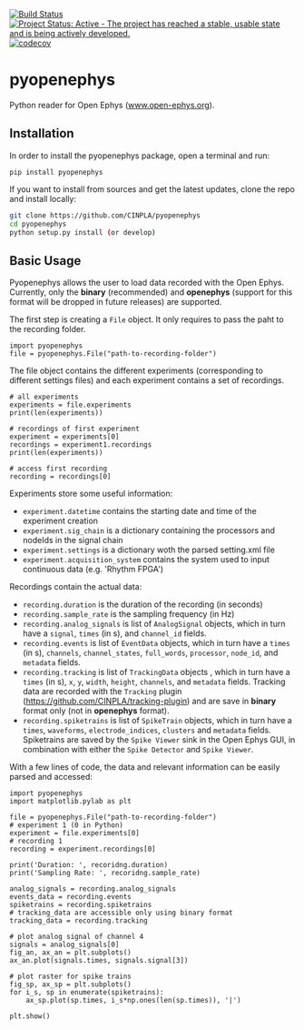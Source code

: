 [![Build Status](https://travis-ci.org/CINPLA/pyopenephys.svg?branch=master)](https://travis-ci.org/CINPLA/pyopenephys)
[![Project Status: Active - The project has reached a stable, usable state and is being actively developed.](http://www.repostatus.org/badges/latest/active.svg)](http://www.repostatus.org/#active)
[![codecov](https://codecov.io/gh/CINPLA/py-open-ephys/branch/master/graph/badge.svg)](https://codecov.io/gh/CINPLA/py-open-ephys)

# pyopenephys
Python reader for Open Ephys (www.open-ephys.org).

## Installation

In order to install the pyopenephys package, open a terminal and run:

`pip install pyopenephys`

If you want to install from sources and get the latest updates, clone the repo and install locally:

```bash
git clone https://github.com/CINPLA/pyopenephys
cd pyopenephys
python setup.py install (or develop)
```

## Basic Usage

Pyopenephys allows the user to load data recorded with the Open Ephys. Currently, only the **binary** (recommended) and **openephys** (support for this format will be dropped in future releases) are supported. 

The first step is creating a `File` object. It only requires to pass the paht to the recording folder.

```
import pyopenephys
file = pyopenephys.File("path-to-recording-folder") 
```

The file object contains the different experiments (corresponding to different settings files) and each experiment contains a set of recordings.

```
# all experiments
experiments = file.experiments
print(len(experiments))

# recordings of first experiment
experiment = experiments[0]
recordings = experiment1.recordings
print(len(experiments))

# access first recording
recording = recordings[0]
```

Experiments store some useful information: 
- `experiment.datetime` contains the starting date and time of the experiment creation
- `experiment.sig_chain` is a dictionary containing the processors and nodeIds in the signal chain
- `experiment.settings` is a dictionary woth the parsed setting.xml file
- `experiment.acquisition_system` contains the system used to input continuous data (e.g. 'Rhythm FPGA')

Recordings contain the actual data: 
- `recording.duration` is the duration of the recording (in seconds)
- `recording.sample_rate` is the sampling frequency (in Hz)
- `recording.analog_signals` is list of `AnalogSignal` objects, which in turn have a `signal`, `times` (in s), and `channel_id` fields.
- `recording.events` is list of `EventData` objects, which in turn have a `times` (in s), `channels`, `channel_states`, `full_words`, `processor`, `node_id`, and `metadata`  fields.
- `recording.tracking` is list of `TrackingData` objects , which in turn have a `times` (in s), `x`, `y`, `width`, `height`, `channels`, and `metadata` fields. Tracking data are recorded with the `Tracking` plugin (https://github.com/CINPLA/tracking-plugin) and are save in **binary** format only (not in **openephys** format).
- `recording.spiketrains` is list of `SpikeTrain` objects, which in turn have a `times`, `waveforms`, `electrode_indices`, `clusters` and `metadata` fields. Spiketrains are saved by the `Spike Viewer` sink in the Open Ephys GUI, in combination with either the `Spike Detector` and `Spike Viewer`.


With a few lines of code, the data and relevant information can be easily parsed and accessed:

```
import pyopenephys
import matplotlib.pylab as plt

file = pyopenephys.File("path-to-recording-folder") 
# experiment 1 (0 in Python)
experiment = file.experiments[0]
# recording 1 
recording = experiment.recordings[0]

print('Duration: ', recoridng.duration)
print('Sampling Rate: ', recoridng.sample_rate)

analog_signals = recording.analog_signals
events_data = recording.events
spiketrains = recording.spiketrains
# tracking_data are accessible only using binary format
tracking_data = recording.tracking

# plot analog signal of channel 4
signals = analog_signals[0]
fig_an, ax_an = plt.subplots()
ax_an.plot(signals.times, signals.signal[3])

# plot raster for spike trains
fig_sp, ax_sp = plt.subplots()
for i_s, sp in enumerate(spiketrains):
    ax_sp.plot(sp.times, i_s*np.ones(len(sp.times)), '|')

plt.show()
```
